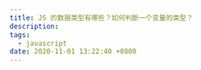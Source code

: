 ```yaml
---
title: JS 的数据类型有哪些？如何判断一个变量的类型？
description:
tags:
  - javascript
date: 2020-11-01 13:22:40 +0800
---
```


